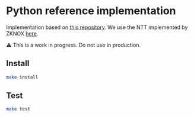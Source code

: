 # Python reference implementation


Implementation based on [this repository](https://github.com/GiacomoPope/dilithium-py/). We use the NTT implemented by ZKNOX [here](https://github.com/zkNoxHQ/ntt).

:warning: This is a work in progress. Do not use in production.

## Install
```bash
make install
```

## Test
```bash
make test
```
